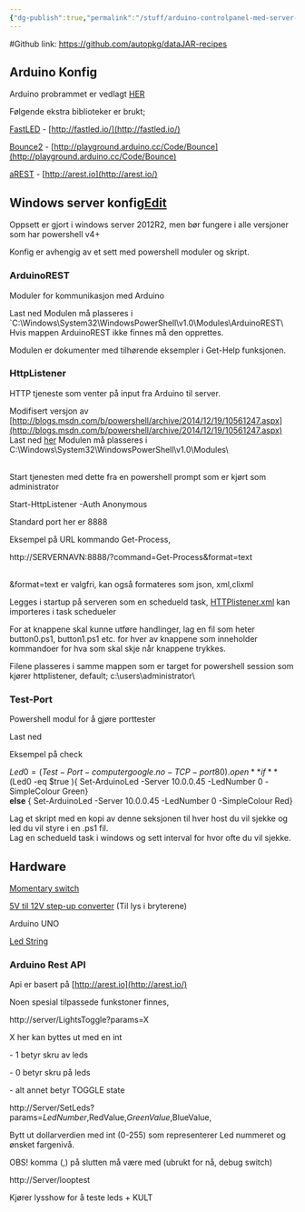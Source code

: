 ```yaml
---
{"dg-publish":true,"permalink":"/stuff/arduino-controlpanel-med-server-interface/"}
---
```


#Github link: https://github.com/autopkg/dataJAR-recipes
## Arduino Konfig

Arduino probrammet er vedlagt [HER](http://libre:8080/bin/download/Main/Arduino%20Controlpanel%20med%20server%20interface/CONTROLPANEL.ino?rev=1.3)

Følgende ekstra biblioteker er brukt;

[FastLED](http://libre:8080/bin/download/Main/Arduino%20Controlpanel%20med%20server%20interface/FastLED-3.0.3.zip?rev=1.1) - [http://fastled.io/](http://fastled.io/)

[Bounce2](http://libre:8080/bin/download/Main/Arduino+Controlpanel+med+server+interface/Bounce2-master.zip) - [http://playground.arduino.cc/Code/Bounce](http://playground.arduino.cc/Code/Bounce)

[aREST](http://libre:8080/bin/download/Main/Arduino%20Controlpanel%20med%20server%20interface/aREST-master.zip?rev=1.1) - [http://arest.io](http://arest.io/)

## Windows server konfig[Edit](http://libre:8080/bin/edit/Main/Arduino%20Controlpanel%20med%20server%20interface?section=2)

Oppsett er gjort i windows server 2012R2, men bør fungere i alle versjoner som har powershell v4+

Konfig er avhengig av et sett med powershell moduler og skript.

### ArduinoREST

Moduler for kommunikasjon med Arduino

Last ned Modulen må plasseres i `C:\Windows\System32\WindowsPowerShell\v1.0\\Modules\ArduinoREST\  
Hvis mappen ArduinoREST ikke finnes må den opprettes.

Modulen er dokumenter med tilhørende eksempler i Get-Help funksjonen.

### HttpListener

HTTP tjeneste som venter på input fra Arduino til server.

Modifisert versjon av [http://blogs.msdn.com/b/powershell/archive/2014/12/19/10561247.aspx](http://blogs.msdn.com/b/powershell/archive/2014/12/19/10561247.aspx)  
Last ned [her](http://libre:8080/bin/download/Main/Arduino%20Controlpanel%20med%20server%20interface/HttpListener.zip?rev=1.1) Modulen må plasseres i C:\\Windows\\System32\\WindowsPowerShell\\v1.0\\Modules\\  
 

Start tjenesten med dette fra en powershell prompt som er kjørt som administrator

Start-HttpListener -Auth Anonymous

Standard port her er 8888

Eksempel på URL kommando Get-Process,

http://SERVERNAVN:8888/?command=Get-Process&format=text  
 

&format=text er valgfri, kan også formateres som json, xml,clixml

Legges i startup på serveren som en schedueld task, [HTTPlistener.xml](http://libre:8080/bin/download/Main/Arduino%20Controlpanel%20med%20server%20interface/Httplistener.xml?rev=1.1) kan importeres i task schedueler

For at knappene skal kunne utføre handlinger, lag en fil som heter button0.ps1, button1.ps1 etc. for hver av knappene som inneholder kommandoer for hva som skal skje når knappene trykkes.

Filene plasseres i samme mappen som er target for powershell session som kjører httplistener, default; c:\\users\\administrator\\

### Test-Port

Powershell modul for å gjøre porttester

Last ned

Eksempel på check 

$Led0=(Test-Port -computer google.no -TCP -port 80).open  
**if** ($Led0 -eq $true ){ Set-ArduinoLed -Server 10.0.0.45 -LedNumber 0 -SimpleColour Green}  
**else** { Set-ArduinoLed -Server 10.0.0.45 -LedNumber 0 -SimpleColour Red}

Lag et skript med en kopi av denne seksjonen til hver host du vil sjekke og led du vil styre i en .ps1 fil.  
Lag en schedueld task i windows og sett interval for hvor ofte du vil sjekke.

## Hardware

[Momentary switch](http://libre:8080/bin/view/Datasheets/12V%2016mm%20Car%20Auto%20Metal%20LED%20Angel%20Eye%20Momentary%20Alloy%20Push%20Button%20Switch)

[5V til 12V step-up converter](http://libre:8080/bin/view/Datasheets/DC%203.3V%203.7V%205V%206V%20to%2012V%20Boost%20Voltage%20Regulator%20Converter%20Step-up) (Til lys i bryterene)

Arduino UNO

[Led String](http://libre:8080/bin/view/Datasheets/WS2801%20RGB%20LED%20pixel%20light%20SJ-1515ICRGB)

### Arduino Rest API

Api er basert på [http://arest.io](http://arest.io/)

Noen spesial tilpassede funkstoner finnes,

http://server/LightsToggle?params=X

X her kan byttes ut med en int

\- 1 betyr skru av leds

\- 0 betyr skru på leds

\- alt annet betyr TOGGLE state

http://Server/SetLeds?params=$LedNumber,$RedValue,$GreenValue,$BlueValue,

Bytt ut dollarverdien med int (0-255) som representerer Led nummeret og ønsket fargenivå.

OBS! komma (,) på slutten må være med (ubrukt for nå, debug switch)

http://Server/looptest

Kjører lysshow for å teste leds + KULT

